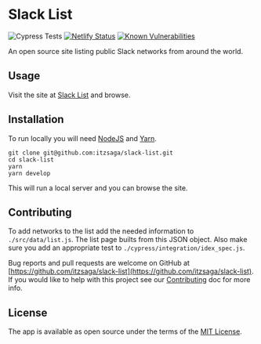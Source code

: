 # Slack List

![Cypress Tests](https://github.com/itzsaga/slack-list/workflows/Cypress%20Tests/badge.svg) [![Netlify Status](https://api.netlify.com/api/v1/badges/0131d0a9-2061-4dbd-b900-a5f16393ca81/deploy-status)](https://app.netlify.com/sites/telephone-operator-bonnie-31287/deploys) [![Known Vulnerabilities](https://snyk.io/test/github/itzsaga/slack-list/badge.svg)](https://snyk.io/test/github/itzsaga/slack-list)

An open source site listing public Slack networks from around the world.

## Usage

Visit the site at [Slack List](https://slack.directory) and browse.

## Installation

To run locally you will need [NodeJS](https://nodejs.org/) and [Yarn](https://yarnpkg.com).

```text
git clone git@github.com:itzsaga/slack-list.git
cd slack-list
yarn
yarn develop
```

This will run a local server and you can browse the site.

## Contributing

To add networks to the list add the needed information to `./src/data/list.js`. The list page builts from this JSON object. Also make sure you add an appropriate test to `./cypress/integration/idex_spec.js`.

Bug reports and pull requests are welcome on GitHub at [https://github.com/itzsaga/slack-list](https://github.com/itzsaga/slack-list). If you would like to help with this project see our [Contributing](CONTRIBUTING.md) doc for more info.

## License

The app is available as open source under the terms of the [MIT License](LICENSE).


